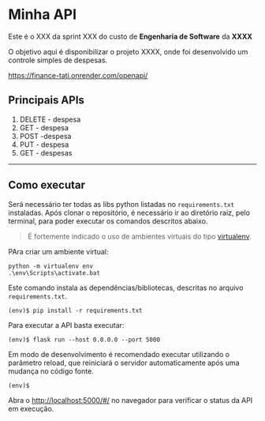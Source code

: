 # Minha API

Este é o XXX da sprint XXX do custo de **Engenharia de Software** da **XXXX**

O objetivo aqui é disponibilizar o projeto XXXX, onde foi desenvolvido um controle simples de despesas.

https://finance-tati.onrender.com/openapi/

## Principais APIs

1) DELETE - despesa
2) GET - despesa
3) POST -despesa
4) PUT - despesa
5) GET - despesas
---
## Como executar 


Será necessário ter todas as libs python listadas no `requirements.txt` instaladas.
Após clonar o repositório, é necessário ir ao diretório raiz, pelo terminal, para poder executar os comandos descritos abaixo.

> É fortemente indicado o uso de ambientes virtuais do tipo [virtualenv](https://virtualenv.pypa.io/en/latest/installation.html).

PAra criar um ambiente virtual: 

```
python -m virtualenv env
.\env\Scripts\activate.bat
```

Este comando instala as dependências/bibliotecas, descritas no arquivo `requirements.txt`.
```
(env)$ pip install -r requirements.txt
```



Para executar a API  basta executar:

```
(env)$ flask run --host 0.0.0.0 --port 5000
```

Em modo de desenvolvimento é recomendado executar utilizando o parâmetro reload, que reiniciará o servidor
automaticamente após uma mudança no código fonte. 

```flask run --host 0.0.0.0 --port 5000 --reload
(env)$ 
```

Abra o [http://localhost:5000/#/](http://localhost:5000/#/) no navegador para verificar o status da API em execução.
